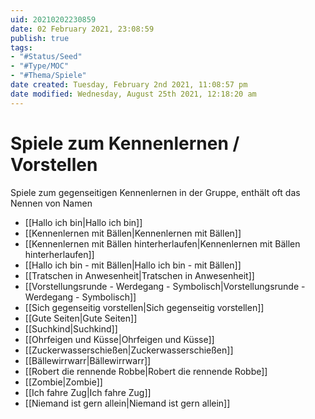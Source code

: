 ```yaml
---
uid: 20210202230859
date: 02 February 2021, 23:08:59
publish: true
tags:
- "#Status/Seed"
- "#Type/MOC"
- "#Thema/Spiele"
date created: Tuesday, February 2nd 2021, 11:08:57 pm
date modified: Wednesday, August 25th 2021, 12:18:20 am
---
```


# Spiele zum Kennenlernen / Vorstellen

Spiele zum gegenseitigen Kennenlernen in der Gruppe, enthält oft das Nennen von Namen

- [[Hallo ich bin|Hallo ich bin]]
- [[Kennenlernen mit Bällen|Kennenlernen mit Bällen]]
- [[Kennenlernen mit Bällen hinterherlaufen|Kennenlernen mit Bällen hinterherlaufen]]
- [[Hallo ich bin - mit Bällen|Hallo ich bin - mit Bällen]]
- [[Tratschen in Anwesenheit|Tratschen in Anwesenheit]]
- [[Vorstellungsrunde - Werdegang - Symbolisch|Vorstellungsrunde - Werdegang - Symbolisch]]
- [[Sich gegenseitig vorstellen|Sich gegenseitig vorstellen]]
- [[Gute Seiten|Gute Seiten]]
- [[Suchkind|Suchkind]]
- [[Ohrfeigen und Küsse|Ohrfeigen und Küsse]]
- [[Zuckerwasserschießen|Zuckerwasserschießen]]
- [[Bällewirrwarr|Bällewirrwarr]]
- [[Robert die rennende Robbe|Robert die rennende Robbe]]
- [[Zombie|Zombie]]
- [[Ich fahre Zug|Ich fahre Zug]]
- [[Niemand ist gern allein|Niemand ist gern allein]]
